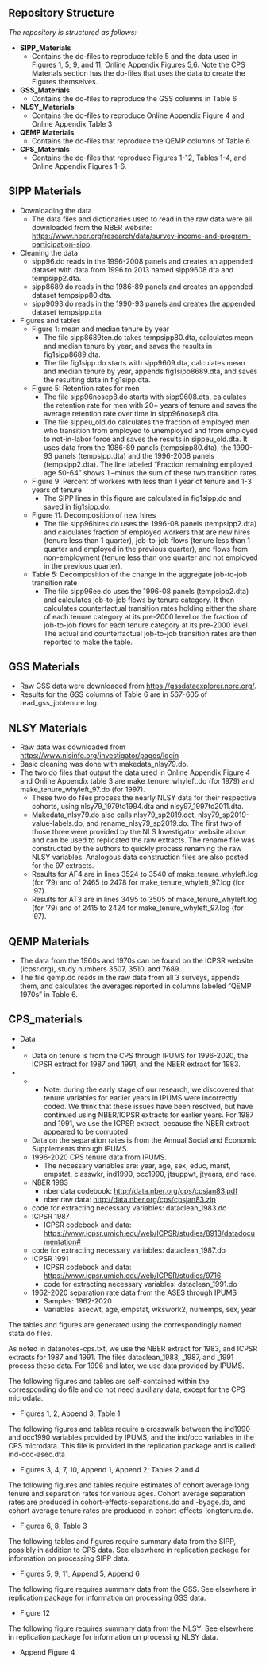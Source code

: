﻿## Repository Structure

*The repository is structured as follows:*


- **SIPP_Materials**
  - Contains the do-files to reproduce table 5 and the data used in Figures 1, 5, 9, and 11; Online Appendix Figures 5,6. Note the CPS Materials section has the do-files that uses the data to create the Figures themselves.
- **GSS_Materials**
  - Contains the do-files to reproduce the GSS columns in Table 6
- **NLSY_Materials**
  - Contains the do-files to reproduce Online Appendix Figure 4 and Online Appendix Table 3
- **QEMP Materials**
  - Contains the do-files that reproduce the QEMP columns of Table 6
- **CPS_Materials**
  - Contains the do-files that reproduce Figures 1-12, Tables 1-4, and Online Appendix Figures 1-6.




## SIPP Materials

- Downloading the data
  - The data files and dictionaries used to read in the raw data were all downloaded from the NBER website: https://www.nber.org/research/data/survey-income-and-program-participation-sipp. 
- Cleaning the data
  - sipp96.do reads in the 1996-2008 panels and creates an appended dataset with data from 1996 to 2013 named sipp9608.dta and tempsipp2.dta.  
  - sipp8689.do reads in the 1986-89 panels and creates an appended dataset tempsipp80.dta.  
  - sipp9093.do reads in the 1990-93 panels and creates the appended dataset tempsipp.dta
- Figures and tables
  - Figure 1: mean and median tenure by year
    - The file sipp8689ten.do takes tempsipp80.dta, calculates mean and median tenure by year, and saves the results in fig1sipp8689.dta.
    - The file fig1sipp.do starts with sipp9609.dta, calculates mean and median tenure by year, appends fig1sipp8689.dta, and saves the resulting data in fig1sipp.dta.
  - Figure 5: Retention rates for men
    - The file sipp96nosep8.do starts with sipp9608.dta, calculates the retention rate for men with 20+ years of tenure and saves the average retention rate over time in sipp96nosep8.dta.
    - The file sippeu_old.do calculates the fraction of employed men who transition from employed to unemployed and from employed to not-in-labor force and saves the results in sippeu_old.dta.  It uses data from the 1986-89 panels (tempsipp80.dta), the 1990-93 panels (tempsipp.dta) and the 1996-2008 panels (tempsipp2.dta).  The line labeled “Fraction remaining employed, age 50-64” shows 1 –minus the sum of these two transition rates.
  - Figure 9: Percent of workers with less than 1 year of tenure and 1-3 years of tenure
    - The SIPP lines in this figure are calculated in fig1sipp.do and saved in fig1sipp.do.
  - Figure 11: Decomposition of new hires
    - The file sipp96hires.do uses the 1996-08 panels (tempsipp2.dta) and calculates fraction of employed workers that are new hires (tenure less than 1 quarter), job-to-job flows (tenure less than 1 quarter and employed in the previous quarter), and flows from non-employment (tenure less than one quarter and not employed in the previous quarter). 
  - Table 5: Decomposition of the change in the aggregate job-to-job transition rate
    - The file sipp96ee.do uses the 1996-08 panels (tempsipp2.dta) and calculates job-to-job flows by tenure category.  It then calculates counterfactual transition rates holding either the share of each tenure category at its pre-2000 level or the fraction of job-to-job flows for each tenure category at its pre-2000 level.  The actual and counterfactual job-to-job transition rates are then reported to make the table.


## GSS Materials

- Raw GSS data were downloaded from https://gssdataexplorer.norc.org/. 
- Results for the GSS columns of Table 6 are in 567-605 of read_gss_jobtenure.log.


## NLSY Materials 
- Raw data was downloaded from https://www.nlsinfo.org/investigator/pages/login
- Basic cleaning was done with makedata_nlsy79.do.
- The two do files that output the data used in Online Appendix Figure 4 and Online Appendix table 3 are make_tenure_whyleft.do (for 1979) and make_tenure_whyleft_97.do (for 1997).
  - These two do files process the nearly NLSY data for their respective cohorts, using nlsy79_1979to1994.dta and nlsy97_1997to2011.dta. 
  - Makedata_nlsy79.do also calls nlsy79_sp2019.dct, nlsy79_sp2019-value-labels.do, and rename_nlsy79_sp2019.do. The first two of those three were provided by the NLS Investigator website above and can be used to replicated the raw extracts. The rename file was constructed by the authors to quickly process renaming the raw NLSY variables. Analogous data construction files are also posted for the 97 extracts. 
  - Results for AF4 are in lines 3524 to 3540 of make_tenure_whyleft.log (for ’79) and of 2465 to 2478 for make_tenure_whyleft_97.log (for ’97).
  - Results for AT3 are in lines 3495 to 3505 of make_tenure_whyleft.log (for ’79) and of 2415 to 2424 for make_tenure_whyleft_97.log (for ’97). 


## QEMP Materials

- The data from the 1960s and 1970s can be found on the ICPSR website (icpsr.org), study numbers 3507, 3510, and 7689.
- The file qemp.do reads in the raw data from all 3 surveys, appends them, and calculates the averages reported in columns labeled “QEMP 1970s” in Table 6.


## CPS_materials ##
- Data
- - Data on tenure is from the CPS through IPUMS for 1996-2020, the ICPSR extract for 1987 and 1991, and the NBER extract for 1983.
- - - Note: during the early stage of our research, we discovered that tenure variables for earlier years in IPUMS were incorrectly coded.  We think that these issues have been resolved,  but have continued using NBER/ICPSR extracts for earlier years. For 1987 and 1991, we use the ICPSR extract, because the NBER extract appeared to be corrupted.
  - Data on the separation rates is from the Annual Social and Economic Supplements through IPUMS.
  - 1996-2020 CPS tenure data from IPUMS. 
    - The necessary variables are: year, age, sex, educ, marst, empstat, classwkr, ind1990, occ1990, jtsuppwt, jtyears, and race.
  - NBER 1983 
    - nber data codebook: http://data.nber.org/cps/cpsjan83.pdf
    - nber raw data: http://data.nber.org/cps/cpsjan83.zip
  - code for extracting necessary variables: dataclean_1983.do
  - ICPSR 1987 
    - ICPSR codebook and data: https://www.icpsr.umich.edu/web/ICPSR/studies/8913/datadocumentation#
  - code for extracting necessary variables: dataclean_1987.do
  - ICPSR 1991
    - ICPSR codebook and data: https://www.icpsr.umich.edu/web/ICPSR/studies/9716
    - code for extracting necessary variables: dataclean_1991.do
  - 1962-2020 separation rate data from the ASES through IPUMS
    - Samples: 1962-2020
    - Variables: asecwt, age, empstat, wkswork2, numemps, sex, year



The tables and figures are generated using the correspondingly named stata do files. 

As noted in datanotes-cps.txt, we use the NBER extract for 1983, and ICPSR extracts for 1987 and 1991.  The files dataclean_1983, _1987, and _1991 process these data.  For 1996 and later, we use data provided by IPUMS.

The following figures and tables are self-contained within the corresponding do file and do not need auxillary data, except for the CPS microdata.

- Figures 1, 2, Append 3; Table 1

The following figures and tables require a crosswalk between the ind1990 and occ1990 variables provided by IPUMS, and the ind/occ variables in the CPS microdata. This file is provided in the replication package and is called: ind-occ-asec.dta 

- Figures 3, 4, 7, 10, Append 1, Append 2; Tables 2 and 4

The following figures and tables require estimates of cohort average long tenure and separation rates for various ages. Cohort average separation rates are produced in cohort-effects-separations.do and -byage.do, and cohort average tenure rates are produced in cohort-effects-longtenure.do.   

- Figures 6, 8; Table 3

The following tables and figures require summary data from the SIPP, possibly in addition to CPS data.  See elsewhere in replication package for information on processing SIPP data.

- Figures 5, 9, 11, Append 5, Append 6

The following figure requires summary data from the GSS.  See elsewhere in replication package for information on processing GSS data.

- Figure 12

The following figure requires summary data from the NLSY.  See elsewhere in replication package for information on processing NLSY data.

- Append Figure 4

